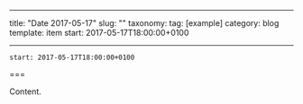 
---
title: "Date 2017-05-17"
slug: ""
taxonomy:
tag: [example]
category: blog
template: item
start: 2017-05-17T18:00:00+0100

---

``start: 2017-05-17T18:00:00+0100``

===

Content.
